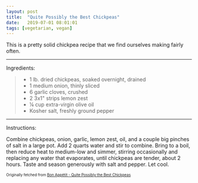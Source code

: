 ```yaml
---
layout: post
title:  "Quite Possibly the Best Chickpeas"
date:   2019-07-01 08:01:01
tags: [vegetarian, vegan]
---
```


This is a pretty solid chickpea recipe that we find ourselves making fairly often.

---

Ingredients:

> * 1 lb. dried chickpeas, soaked overnight, drained
> * 1 medium onion, thinly sliced
> * 6 garlic cloves, crushed
> * 2 3x1" strips lemon zest
> * ¼ cup extra-virgin olive oil
> * Kosher salt, freshly ground pepper

---

Instructions:

Combine chickpeas, onion, garlic, lemon zest, oil, and a couple big pinches of salt in a large pot. Add 2 quarts water and stir to combine. Bring to a boil, then reduce heat to medium-low and simmer, stirring occasionally and replacing any water that evaporates, until chickpeas are tender, about 2 hours. Taste and season generously with salt and pepper. Let cool.

<font size=1>Originally fetched from <a href="https://www.bonappetit.com/recipe/quite-possibly-the-best-chickpeas">Bon Appétit - Quite Possibly the Best Chickpeas</a>
